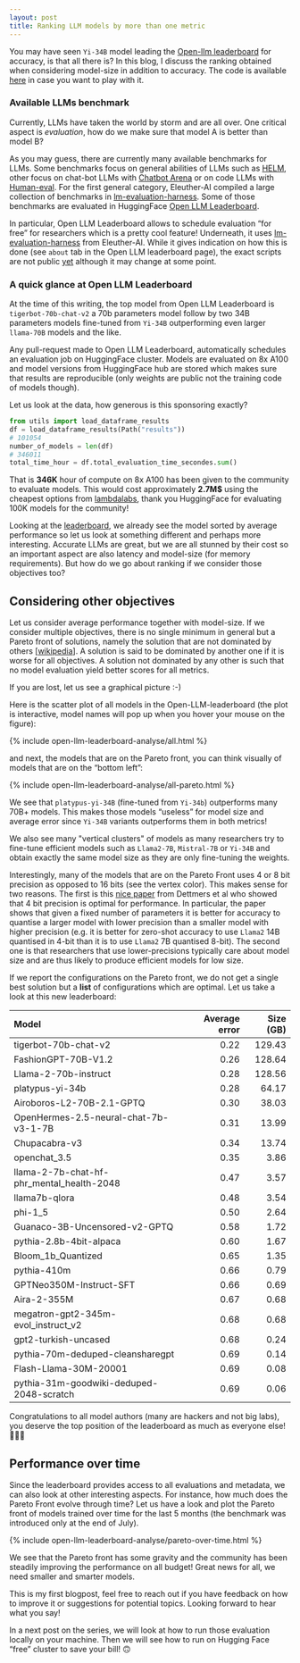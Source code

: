 ```yaml
---
layout: post
title: Ranking LLM models by more than one metric
---
```

<script type="text/javascript" async
  src="https://cdn.mathjax.org/mathjax/latest/MathJax.js?config=TeX-MML-AM_CHTML">
</script>

You may have seen `Yi-34B` model leading the [Open-llm leaderboard](https://huggingface.co/spaces/HuggingFaceH4/open_llm_leaderboard) for accuracy, is that all there is? In this blog, I discuss the ranking obtained when considering model-size in addition to accuracy. The code is available [here](https://github.com/geoalgo/analyse_llm_leaderboard) in case you want to play with it.

### Available LLMs benchmark

Currently, LLMs have taken the world by storm and are all over. One critical aspect is *evaluation*, how do we make sure that model A is better than model B?

As you may guess, there are currently many available benchmarks for LLMs. Some benchmarks focus on general abilities of LLMs such as [HELM](https://crfm.stanford.edu/helm/latest/#/leaderboard), other focus on chat-bot LLMs with [Chatbot Arena](https://lmsys.org/blog/2023-05-03-arena/) or on code LLMs with [Human-eval](https://github.com/openai/human-eval). For the first general category, Eleuther-AI compiled a large collection of benchmarks in [lm-evaluation-harness](https://github.com/EleutherAI/lm-evaluation-harness). Some of those benchmarks are evaluated in HuggingFace [Open LLM Leaderboard](https://huggingface.co/spaces/HuggingFaceH4/open_llm_leaderboard).

In particular, Open LLM Leaderboard allows to schedule evaluation “for free” for researchers which is a pretty cool feature! Underneath, it uses [lm-evaluation-harness](https://github.com/EleutherAI/lm-evaluation-harness) from Eleuther-AI. While it gives indication on how this is done (see `about` tab in the Open LLM leaderboard page), the exact scripts are not public [yet](https://huggingface.co/spaces/HuggingFaceH4/open_llm_leaderboard/discussions/367) although it may change at some point.

### A quick glance at Open LLM Leaderboard

At the time of this writing, the top model from Open LLM Leaderboard is `tigerbot-70b-chat-v2` a 70b parameters model follow by two 34B parameters models fine-tuned from `Yi-34B` outperforming even larger `llama-70B` models and the like.

Any pull-request made to Open LLM Leaderboard, automatically schedules an evaluation job on HuggingFace cluster. Models are evaluated on 8x A100 and model versions from HuggingFace hub are stored which makes sure that results are reproducible (only weights are public not the training code of models though).

Let us look at the data, how generous is this sponsoring exactly? 

```python
from utils import load_dataframe_results
df = load_dataframe_results(Path("results"))
# 101054
number_of_models = len(df)
# 346011
total_time_hour = df.total_evaluation_time_secondes.sum()
```

That is **346K** hour of compute on 8x A100 has been given to the community to evaluate models. This would cost approximately **2.7M$** using the cheapest options from [lambdalabs](https://lambdalabs.com/service/gpu-cloud), thank you HuggingFace for evaluating 100K models for the community!

Looking at the [leaderboard](https://huggingface.co/spaces/HuggingFaceH4/open_llm_leaderboard), we already see the model sorted by average performance so let us look at something different and perhaps more interesting. Accurate LLMs are great, but we are all stunned by their cost so an important aspect are also latency and model-size (for memory requirements). But how do we go about ranking if we consider those objectives too?


## Considering other objectives

Let us consider average performance together with model-size. If we consider multiple objectives, there is no single minimum in general but a Pareto front of solutions, namely the solution that are not dominated by others [[wikipedia](https://en.wikipedia.org/wiki/Multi-objective_optimization)]. A solution is said to be dominated by another one if it is worse for all objectives. A solution not dominated by any other is such that no model evaluation yield better scores for all metrics.

If you are lost, let us see a graphical picture :-) 

Here is the scatter plot of all models in the Open-LLM-leaderboard (the plot is interactive, model names will pop up when you hover your mouse on the figure):


{% include open-llm-leaderboard-analyse/all.html %}

and next, the models that are on the Pareto front, you can think visually of models that are on the “bottom left”:

{% include open-llm-leaderboard-analyse/all-pareto.html %}


We see that `platypus-yi-34B` (fine-tuned from `Yi-34b`) outperforms many 70B+ models. This makes those models “useless” for model size and average error since `Yi-34B` variants outperforms them in both metrics! 

We also see many "vertical clusters" of models as many researchers try to fine-tune efficient models such as `Llama2-7B`, `Mistral-7B` or `Yi-34B` and obtain exactly the same model size as they are only fine-tuning the weights.


Interestingly, many of the models that are on the Pareto Front uses 4 or 8 bit precision as opposed to 16 bits (see the vertex color). This makes sense for two reasons. The first is this [nice paper](https://proceedings.mlr.press/v202/dettmers23a/dettmers23a.pdf) from Dettmers et al who showed that 4 bit precision is optimal for performance. In particular, the paper shows that given a fixed number of parameters it is better for accuracy to quantise a larger model with lower precision than a smaller model with higher precision (e.g. it is better for zero-shot accuracy to use `Llama2` 14B quantised in 4-bit than it is to use `Llama2` 7B quantised 8-bit). The second one is that researchers that use lower-precisions typically care about model size and are thus likely to produce efficient models for low size. 

If we report the configurations on the Pareto front, we do not get a single best solution but a **list** of configurations which are optimal. Let us take a look at this new leaderboard:


| Model                                |   Average error |   Size (GB) |
|:------------------------------------------|----------------:|----------------:|
| tigerbot-70b-chat-v2                      |            0.22 |          129.43 |
| FashionGPT-70B-V1.2                       |            0.26 |          128.64 |
| Llama-2-70b-instruct                      |            0.28 |          128.56 |
| platypus-yi-34b                           |            0.28 |           64.17 |
| Airoboros-L2-70B-2.1-GPTQ                 |            0.30 |           38.03 |
| OpenHermes-2.5-neural-chat-7b-v3-1-7B     |            0.31 |           13.99 |
| Chupacabra-v3                             |            0.34 |           13.74 |
| openchat_3.5                              |            0.35 |            3.86 |
| llama-2-7b-chat-hf-phr_mental_health-2048 |            0.47 |            3.57 |
| llama7b-qlora                             |            0.48 |            3.54 |
| phi-1_5                                   |            0.50 |            2.64 |
| Guanaco-3B-Uncensored-v2-GPTQ             |            0.58 |            1.72 |
| pythia-2.8b-4bit-alpaca                   |            0.60 |            1.67 |
| Bloom_1b_Quantized                        |            0.65 |            1.35 |
| pythia-410m                               |            0.66 |            0.79 |
| GPTNeo350M-Instruct-SFT                   |            0.66 |            0.69 |
| Aira-2-355M                               |            0.67 |            0.68 |
| megatron-gpt2-345m-evol_instruct_v2       |            0.68 |            0.68 |
| gpt2-turkish-uncased                      |            0.68 |            0.24 |
| pythia-70m-deduped-cleansharegpt          |            0.69 |            0.14 |
| Flash-Llama-30M-20001                     |            0.69 |            0.08 |
| pythia-31m-goodwiki-deduped-2048-scratch  |            0.69 |            0.06 |


Congratulations to all model authors (many are hackers and not big labs),  you deserve the top position of the leaderboard as much as everyone else! 🥂🥳🎉


## Performance over time

Since the leaderboard provides access to all evaluations and metadata, we can also look at other interesting aspects. For instance, how much does the Pareto Front evolve through time? Let us have a look and plot the Pareto front of models trained over time for the last 5 months (the benchmark was introduced only at the end of July).

{% include open-llm-leaderboard-analyse/pareto-over-time.html %}

We see that the Pareto front has some gravity and the community has been steadily improving the performance on all budget! Great news for all, we need smaller and smarter models.

This is my first blogpost, feel free to reach out if you have feedback on how to improve it or suggestions for potential topics. Looking forward to hear what you say!

In a next post on the series, we will look at how to run those evaluation locally on your machine. Then we will see how to run on Hugging Face “free” cluster to save your bill! 🙃
